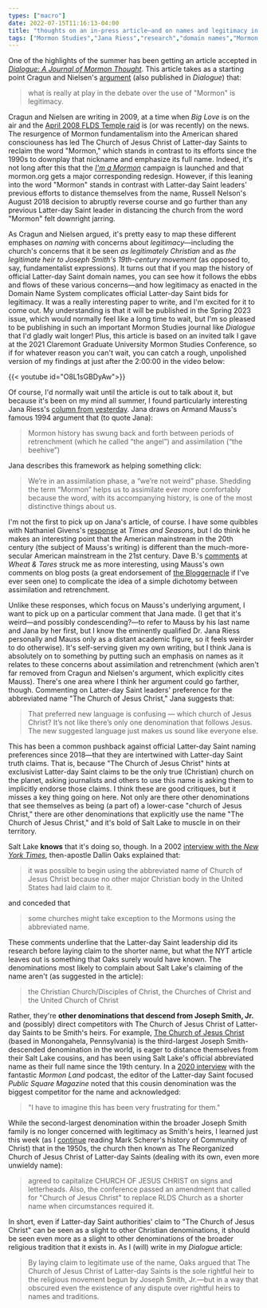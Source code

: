 ```yaml
---
types: ["macro"]
date: 2022-07-15T11:16:13-04:00
title: "thoughts on an in-press article—and on names and legitimacy in Mormonism"
tags: ["Mormon Studies","Jana Riess","research","domain names","Mormon fundamentalism","The Church of Jesus Christ of Latter-day Saints","Mormonism","legitimacy","Ryan Cragun","Russell Nelson","Dallin Oaks","Bloggernacle","exclusivism","Community of Christ","Mark Scherer","Smith-Rigdon movement"]
---
```

One of the highlights of the summer has been getting an article accepted in *[Dialogue: A Journal of Mormon Thought](https://www.dialoguejournal.com/)*. This article takes as a starting point Cragun and Nielsen's [argument](https://scholarlypublishingcollective.org/uip/dial/article/42/1/65/249839/Fighting-over-Mormon-Media-Coverage-of-the-FLDS) (also published in *Dialogue*) that:

> what is really at play in the debate over the use of "Mormon" is legitimacy.

Cragun and Nielsen are writing in 2009, at a time when *Big Love* is on the air and the [April 2008 FLDS Temple raid](https://en.wikipedia.org/wiki/YFZ_Ranch#April_2008_raid) is (or was recently) on the news. The resurgence of Mormon fundamentalism into the American shared consciouness has led The Church of Jesus Christ of Latter-day Saints to reclaim the word "Mormon," which stands in contrast to its efforts since the 1990s to downplay that nickname and emphasize its full name. Indeed, it's not long after this that the *[I'm a Mormon](https://en.wikipedia.org/wiki/I%27m_a_Mormon)* campaign is launched and that mormon.org gets a major corresponding redesign. However, if this leaning into the word "Mormon" stands in contrast with Latter-day Saint leaders' previous efforts to distance themselves from the name, Russell Nelson's August 2018 decision to abruptly reverse course and go further than any previous Latter-day Saint leader in distancing the church from the word "Mormon" felt downright jarring.

As Cragun and Nielsen argued, it's pretty easy to map these different emphases on *naming* with concerns about *legitimacy*—including the church's concerns that it be seen *as legitimately Christian* and as *the legitimate heir to Joseph Smith's 19th-century movement* (as opposed to, say, fundamentalist expressions). It turns out that if you map the history of official Latter-day Saint domain names, you can see how it follows the ebbs and flows of these various concerns—and how legitimacy as enacted in the Domain Name System complicates official Latter-day Saint bids for legitimacy. It was a really interesting paper to write, and I'm excited for it to come out. My understanding is that it will be published in the Spring 2023 issue, which would normally feel like a long time to wait, but I'm so pleased to be publishing in such an important Mormon Studies journal like *Dialogue* that I'd gladly wait longer! Plus, this article is based on an invited talk I gave at the 2021 Claremont Graduate University Mormon Studies Conference, so if for whatever reason you can't wait, you can catch a rough, unpolished version of my findings at just after the 2:00:00 in the video below:

{{< youtube id="O8L1sGBDyAw">}}

Of course, I'd normally wait until the article is out to talk about it, but because it's been on my mind all summer, I found particularly interesting Jana Riess's [column from yesterday](https://religionnews.com/2022/07/14/oh-now-i-get-it-purging-the-word-mormon-is-a-bid-for-the-mainstream/). Jana draws on Armand Mauss's famous 1994 argument that (to quote Jana): 

> Mormon history has swung back and forth between periods of retrenchment (which he called “the angel”) and assimilation (“the beehive”)

Jana describes this framework as helping something click: 

> We’re in an assimilation phase, a “we’re not weird” phase. Shedding the term “Mormon” helps us to assimilate ever more comfortably because the word, with its accompanying history, is one of the most distinctive things about us.

I'm not the first to pick up on Jana's article, of course. I have some quibbles with Nathaniel Givens's [response](https://www.timesandseasons.org/index.php/2022/07/not-assimilation-but-alliance/) at *Times and Seasons*, but I do think he makes an interesting point that the American mainstream in the 20th century (the subject of Mauss's writing) is different than the much-more-secular American mainstream in the 21st century. Dave B.'s [comments](https://wheatandtares.org/2022/07/15/retrenchment-masquerading-as-assimilation/) at *Wheat & Tares* struck me as more interesting, using Mauss's own comments on blog posts (a great endorsement of [the Bloggernacle](https://en.wikipedia.org/wiki/Mormon_blogosphere) if I've ever seen one) to complicate the idea of a simple dichotomy between assimilation and retrenchment. 

Unlike these responses, which focus on Mauss's underlying argument, I want to pick up on a particular comment that Jana made. (I get that it's weird—and possibly condescending?—to refer to Mauss by his last name and Jana by her first, but I know the eminently qualified Dr. Jana Riess personally and Mauss only as a distant academic figure, so it feels weirder to do otherwise). It's self-serving given my own writing, but I think Jana is absolutely on to something by putting such an emphasis on names as it relates to these concerns about assimilation and retrenchment (which aren't far removed from Cragun and Nielsen's argument, which explicitly cites Mauss). There's one area where I think her argument could go farther, though. Commenting on Latter-day Saint leaders' preference for the abbreviated name "The Church of Jesus Christ," Jana suggests that: 

> That preferred new language is confusing — which church of Jesus Christ? It’s not like there’s only one denomination that follows Jesus. The new suggested language just makes us sound like everyone else.

This has been a common pushback against official Latter-day Saint naming preferences since 2018—that they are intertwined with Latter-day Saint truth claims. That is, because "The Church of Jesus Christ" hints at exclusivist Latter-day Saint claims to be the only true (Christian) church on the planet, asking journalists and others to use this name is asking them to implicitly endorse those claims. I think these are good critiques, but it misses a key thing going on here. Not only are there other denominations that see themselves as being (a part of) a lower-case "church of Jesus Christ," there are other denominations that explicitly use the name "The Church of Jesus Christ," and it's bold of Salt Lake to muscle in on their territory. 

Salt Lake **knows** that it's doing so, though. In a 2002 [interview with the *New York Times*](https://www.nytimes.com/2001/02/19/us/adapting-mormon-to-emphasize-christianity.html), then-apostle Dallin Oaks explained that:

> it was possible to begin using the abbreviated name of Church of Jesus Christ because no other major Christian body in the United States had laid claim to it. 

and conceded that 

> some churches might take exception to the Mormons using the abbreviated name.

These comments underline that the Latter-day Saint leadership did its research before laying claim to the shorter name, but what the NYT article leaves out is something that Oaks surely would have known. The denominations most likely to complain about Salt Lake's claiming of the name aren't (as suggested in the article):

> the Christian Church/Disciples of Christ, the Churches of Christ and the United Church of Christ

Rather, they're **other denominations that descend from Joseph Smith, Jr.** and (possibly) direct competitors with The Church of Jesus Christ of Latter-day Saints to be Smith's heirs. For example, [The Church of Jesus Christ](https://thechurchofjesuschrist.org/) (based in Monongahela, Pennsylvania) is the third-largest Joseph Smith-descended denomination in the world, is eager to distance themselves from their Salt Lake cousins, and has been using Salt Lake's official abbreviated name as their full name since the 19th century. In a [2020 interview](https://www.sltrib.com/religion/2020/09/23/mormon-land-how-media/) with the fantastic *Mormon Land* podcast, the editor of the Latter-day Saint focused *Public Square Magazine* noted that this cousin denomination was the biggest competitor for the name and acknowledged: 

> "I have to imagine this has been very frustrating for them."

While the second-largest denomination within the broader Joseph Smith family is no longer concerned with legitimacy as Smith's heirs, I learned just this week (as I [continue](https://spencergreenhalgh.com/communities/joseph-jesus-and-fundamentalism/) reading Mark Scherer's history of Community of Christ) that in the 1950s, the church then known as The Reorganized Church of Jesus Christ of Latter-day Saints (dealing with its own, even more unwieldy name):

> agreed to capitalize CHURCH OF JESUS CHRIST on signs and letterheads. Also, the conference passed an amendment that called for "Church of Jesus Christ" to replace RLDS Church as a shorter name when circumstances required it.

In short, even if Latter-day Saint authorities' claim to "The Church of Jesus Christ" can be seen as a slight to other Christian denominations, it should be seen even more as a slight to other denominations of the broader religious tradition that it exists in. As I (will) write in my *Dialogue* article: 

> By laying claim to legitimate use of the name, Oaks argued that The Church of Jesus Christ of Latter-day Saints is the sole rightful heir to the religious movement begun by Joseph Smith, Jr.—but in a way that obscured even the existence of any dispute over rightful heirs to names and traditions. 
